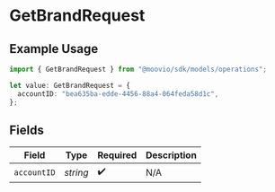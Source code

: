 # GetBrandRequest

## Example Usage

```typescript
import { GetBrandRequest } from "@moovio/sdk/models/operations";

let value: GetBrandRequest = {
  accountID: "bea635ba-edde-4456-88a4-064feda58d1c",
};
```

## Fields

| Field              | Type               | Required           | Description        |
| ------------------ | ------------------ | ------------------ | ------------------ |
| `accountID`        | *string*           | :heavy_check_mark: | N/A                |